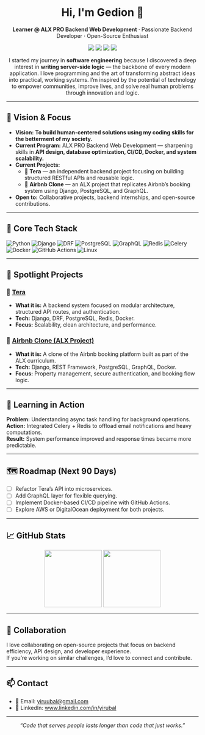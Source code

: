 <!-- Profile Header -->
<h1 align="center">Hi, I'm Gedion 👋</h1>
<p align="center">
  <b>Learner @ ALX PRO Backend Web Development</b> · Passionate Backend Developer · Open-Source Enthusiast
</p>
<p align="center">
  <a href="https://github.com/yirubal?tab=followers"><img src="https://img.shields.io/github/followers/yirubal?label=Followers&style=flat-square" /></a>
  <a href="https://visitor-badge.laobi.icu/badge?page_id=yirubal.profile"><img src="https://visitor-badge.laobi.icu/badge?page_id=yirubal.profile" /></a>
  <a href="mailto:yiruubal@gmail.com"><img src="https://img.shields.io/badge/Email-Contact-informational?style=flat-square" /></a>
  <a href="https://www.linkedin.com/in/yirubal/"><img src="https://img.shields.io/badge/LinkedIn-Connect-blue?style=flat-square" /></a>
</p>

<!-- Elevator Pitch -->
<p align="center">
  I started my journey in <b>software engineering</b> because I discovered a deep interest in <b>writing server-side logic</b> — the backbone of every modern application. 
  I love programming and the art of transforming abstract ideas into practical, working systems.
  I’m inspired by the potential of technology to empower communities, improve lives, and solve real human problems through innovation and logic.
</p>

---

## 🚀 Vision & Focus
- **Vision:** <b>To build human-centered solutions using my coding skills for the betterment of my society.</b>  
- **Current Program:** ALX PRO Backend Web Development — sharpening skills in <b>API design, database optimization, CI/CD, Docker, and system scalability.</b>  
- **Current Projects:**  
  - 🧱 **Tera** — an independent backend project focusing on building structured RESTful APIs and reusable logic.  
  - 🏡 **Airbnb Clone** — an ALX project that replicates Airbnb’s booking system using Django, PostgreSQL, and GraphQL.  
- **Open to:** Collaborative projects, backend internships, and open-source contributions.

---

## 🧰 Core Tech Stack
<p>
  <img alt="Python" src="https://img.shields.io/badge/Python-3776AB?logo=python&logoColor=white" />
  <img alt="Django" src="https://img.shields.io/badge/Django-092E20?logo=django&logoColor=white" />
  <img alt="DRF" src="https://img.shields.io/badge/DRF-FF1709?logo=django&logoColor=white" />
  <img alt="PostgreSQL" src="https://img.shields.io/badge/PostgreSQL-4169E1?logo=postgresql&logoColor=white" />
  <img alt="GraphQL" src="https://img.shields.io/badge/GraphQL-E10098?logo=graphql&logoColor=white" />
  <img alt="Redis" src="https://img.shields.io/badge/Redis-DC382D?logo=redis&logoColor=white" />
  <img alt="Celery" src="https://img.shields.io/badge/Celery-37814A?logo=celery&logoColor=white" />
  <img alt="Docker" src="https://img.shields.io/badge/Docker-2496ED?logo=docker&logoColor=white" />
  <img alt="GitHub Actions" src="https://img.shields.io/badge/GitHub%20Actions-2671E5?logo=githubactions&logoColor=white" />
  <img alt="Linux" src="https://img.shields.io/badge/Linux-FCC624?logo=linux&logoColor=black" />
</p>

---

## 📌 Spotlight Projects

### 🔹 [Tera](#)
- <b>What it is:</b> A backend system focused on modular architecture, structured API routes, and authentication.  
- <b>Tech:</b> Django, DRF, PostgreSQL, Redis, Docker.  
- <b>Focus:</b> Scalability, clean architecture, and performance.

### 🔹 [Airbnb Clone (ALX Project)](#)
- <b>What it is:</b> A clone of the Airbnb booking platform built as part of the ALX curriculum.  
- <b>Tech:</b> Django, REST Framework, PostgreSQL, GraphQL, Docker.  
- <b>Focus:</b> Property management, secure authentication, and booking flow logic.

---

## 🧪 Learning in Action
<b>Problem:</b> Understanding async task handling for background operations.  
<b>Action:</b> Integrated Celery + Redis to offload email notifications and heavy computations.  
<b>Result:</b> System performance improved and response times became more predictable.  

---

## 🗺️ Roadmap (Next 90 Days)
- [ ] Refactor Tera’s API into microservices.  
- [ ] Add GraphQL layer for flexible querying.  
- [ ] Implement Docker-based CI/CD pipeline with GitHub Actions.  
- [ ] Explore AWS or DigitalOcean deployment for both projects.

---

## 📈 GitHub Stats
<p align="center">
  <img height="150" src="https://github-readme-stats.vercel.app/api?username=yirubal&show_icons=true&hide=stars&count_private=true" />
  <img height="150" src="https://github-readme-stats.vercel.app/api/top-langs/?username=yirubal&layout=compact" />
</p>

---

## 🤝 Collaboration
I love collaborating on open-source projects that focus on backend efficiency, API design, and developer experience.  
If you’re working on similar challenges, I’d love to connect and contribute.

---

## 📫 Contact
- 📧 Email: <a href="mailto:yiruubal@gmail.com">yiruubal@gmail.com</a>  
- 💼 LinkedIn: <a href="https://www.linkedin.com/in/yirubal/">www.linkedin.com/in/yirubal</a>

---

<p align="center"><i>“Code that serves people lasts longer than code that just works.”</i></p>
